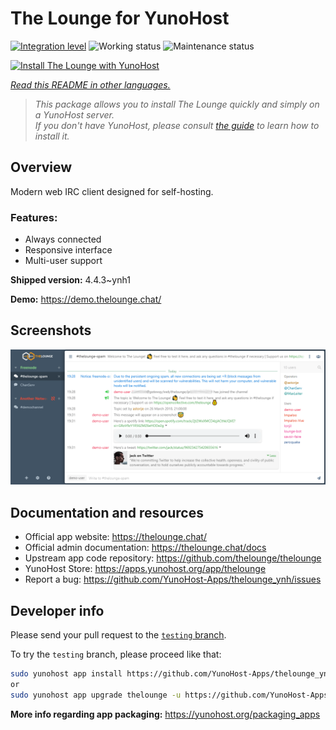 <!--
N.B.: This README was automatically generated by <https://github.com/YunoHost/apps/tree/master/tools/readme_generator>
It shall NOT be edited by hand.
-->

# The Lounge for YunoHost

[![Integration level](https://dash.yunohost.org/integration/thelounge.svg)](https://dash.yunohost.org/appci/app/thelounge) ![Working status](https://ci-apps.yunohost.org/ci/badges/thelounge.status.svg) ![Maintenance status](https://ci-apps.yunohost.org/ci/badges/thelounge.maintain.svg)

[![Install The Lounge with YunoHost](https://install-app.yunohost.org/install-with-yunohost.svg)](https://install-app.yunohost.org/?app=thelounge)

*[Read this README in other languages.](./ALL_README.md)*

> *This package allows you to install The Lounge quickly and simply on a YunoHost server.*  
> *If you don't have YunoHost, please consult [the guide](https://yunohost.org/install) to learn how to install it.*

## Overview

Modern web IRC client designed for self-hosting. 

### Features:

- Always connected
- Responsive interface
- Multi-user support

**Shipped version:** 4.4.3~ynh1

**Demo:** <https://demo.thelounge.chat/>

## Screenshots

![Screenshot of The Lounge](./doc/screenshots/thelounge-screenshot.png)

## Documentation and resources

- Official app website: <https://thelounge.chat/>
- Official admin documentation: <https://thelounge.chat/docs>
- Upstream app code repository: <https://github.com/thelounge/thelounge>
- YunoHost Store: <https://apps.yunohost.org/app/thelounge>
- Report a bug: <https://github.com/YunoHost-Apps/thelounge_ynh/issues>

## Developer info

Please send your pull request to the [`testing` branch](https://github.com/YunoHost-Apps/thelounge_ynh/tree/testing).

To try the `testing` branch, please proceed like that:

```bash
sudo yunohost app install https://github.com/YunoHost-Apps/thelounge_ynh/tree/testing --debug
or
sudo yunohost app upgrade thelounge -u https://github.com/YunoHost-Apps/thelounge_ynh/tree/testing --debug
```

**More info regarding app packaging:** <https://yunohost.org/packaging_apps>
